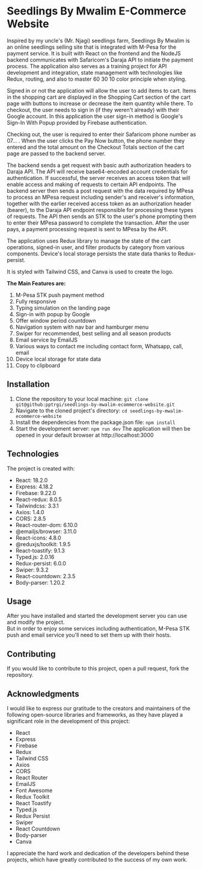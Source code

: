 # Seedlings By Mwalim E-Commerce Website

Inspired by my uncle's (Mr. Njagi) seedlings farm, Seedlings By Mwalim is an online seedlings selling site that is integrated with M-Pesa for the payment service. It is built with React on the frontend and the NodeJS backend communicates with Safaricom's Daraja API to initiate the payment process. The application also serves as a training project for API development and integration, state management with technologies like Redux, routing, and also to master 60 30 10 color principle when styling.

Signed in or not the application will allow the user to add items to cart. Items in the shopping cart are displayed in the Shopping Cart section of the cart page with buttons to increase or decrease the item quantity while there. To checkout, the user needs to sign in (if they weren't already) with their Google account. In this application the user sign-in method is Google's Sign-In With Popup provided by Firebase authentication.

Checking out, the user is required to enter their Safaricom phone number as 07... . When the user clicks the Pay Now button, the phone number they entered and the total amount on the Checkout Totals section of the cart page are passed to the backend server.

The backend sends a get request with basic auth authorization headers to Daraja API. The API will receive base64-encoded account credentials for authentication. If successful, the server receives an access token that will enable access and making of requests to certain API endpoints. The backend server then sends a post request with the data required by MPesa to process an MPesa request including sender's and receiver's information, together with the earlier received access token as an authorization header (bearer), to the Daraja API endpoint responsible for processing these types of requests. The API then sends an STK to the user's phone prompting them to enter their MPesa password to complete the transaction. After the user pays, a payment processing request is sent to MPesa by the API.

The application uses Redux library to manage the state of the cart operations, signed-in user, and filter products by category from various components. Device's local storage persists the state data thanks to Redux-persist.

It is styled with Tailwind CSS, and Canva is used to create the logo.

**The Main Features are:**

1. M-Pesa STK push payment method
1. Fully responsive
1. Typing simulation on the landing page
1. Sign-in with popup by Google
1. Offer window period countdown
1. Navigation system with nav bar and hamburger menu
1. Swiper for recommended, best selling and all season products
1. Email service by EmailJS
1. Various ways to contact me including contact form, Whatsapp, call, email
1. Device local storage for state data
1. Copy to clipboard

## Installation

1. Clone the repository to your local machine: `git clone git@github:pptrgi/seedlings-by-mwalim-ecommerce-website.git`
1. Navigate to the cloned project's directory: `cd seedlings-by-mwalim-ecommerce-website`
1. Install the dependencies from the package.json file: `npm install`
1. Start the development server: `npm run dev`
   The application will then be opened in your default browser at http://localhost:3000

## Technologies

The project is created with:

- React: 18.2.0
- Express: 4.18.2
- Firebase: 9.22.0
- React-redux: 8.0.5
- Tailwindcss: 3.3.1
- Axios: 1.4.0
- CORS: 2.8.5
- React-router-dom: 6.10.0
- @emailjs/browser: 3.11.0
- React-icons: 4.8.0
- @reduxjs/toolkit: 1.9.5
- React-toastify: 9.1.3
- Typed.js: 2.0.16
- Redux-persist: 6.0.0
- Swiper: 9.3.2
- React-countdown: 2.3.5
- Body-parser: 1.20.2

## Usage

After you have installed and started the development server you can use and modify the project.
<br> But in order to enjoy some services including authentication, M-Pesa STK push and email service you'll need to set them up with their hosts.

## Contributing

If you would like to contribute to this project, open a pull request, fork the repository.

## Acknowledgments

I would like to express our gratitude to the creators and maintainers of the following open-source libraries and frameworks, as they have played a significant role in the development of this project:

- React
- Express
- Firebase
- Redux
- Tailwind CSS
- Axios
- CORS
- React Router
- EmailJS
- Font Awesome
- Redux Toolkit
- React Toastify
- Typed.js
- Redux Persist
- Swiper
- React Countdown
- Body-parser
- Canva
  <br>

I appreciate the hard work and dedication of the developers behind these projects, which have greatly contributed to the success of my own work.
